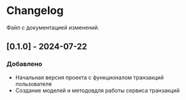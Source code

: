 # Changelog

Файл с документацией изменений.

## [0.1.0] - 2024-07-22
### Добавлено
- Начальная версия проекта с функционалом транзакций пользователя
- Создание моделей и методовдля работы сервиса транзакций
